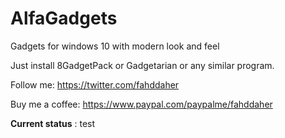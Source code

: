 # AlfaGadgets
Gadgets for windows 10 with modern look and feel

Just install 8GadgetPack or Gadgetarian or any similar program.

Follow me:
https://twitter.com/fahddaher

Buy me a coffee:
https://www.paypal.com/paypalme/fahddaher

**Current status** : test
